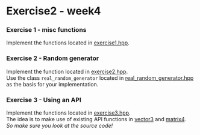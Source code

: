 # Exercise2 - week4

### Exercise 1 - misc functions
Implement the functions located in [exercise1.hpp](include/ais1002/exercises/exercise1.hpp).

### Exercise 2 - Random generator
Implement the function located in [exercise2.hpp](include/ais1002/exercises/exercise2.hpp).  
Use the class `real_random_generator` located in
[real_random_generator.hpp](include/ais1002/real_random_generator.hpp)   
as the basis for your implementation.

### Exercise 3 - Using an API
Implement the functions located in [exercise3.hpp](include/ais1002/exercises/exercise3.hpp).  
The idea is to make use of existing API functions in [vector3](include/ais1002/vector3.hpp) 
and [matrix4](include/ais1002/matrix4.hpp). <br>
_So make sure you look at the source code!_
